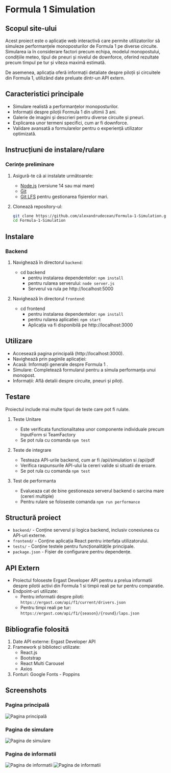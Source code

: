 # Formula 1 Simulation

## Scopul site-ului
Acest proiect este o aplicație web interactivă care permite utilizatorilor să simuleze performanțele monoposturilor de Formula 1 pe diverse circuite. Simularea ia în considerare factori precum echipa, modelul monopostului, condițiile meteo, tipul de pneuri și nivelul de downforce, oferind rezultate precum timpul pe tur și viteza maximă estimată.

De asemenea, aplicația oferă informații detaliate despre piloții și circuitele din Formula 1, utilizând date preluate dintr-un API extern.

## Caracteristici principale
- Simulare realistă a performanțelor monoposturilor.
- Informații despre piloții Formula 1 din ultimii 3 ani.
- Galerie de imagini și descrieri pentru diverse circuite și pneuri.
- Explicarea unor termeni specifici, cum ar fi downforce.
- Validare avansată a formularelor pentru o experiență utilizator optimizată.

## Instrucțiuni de instalare/rulare

### Cerințe preliminare
1. Asigură-te că ai instalate următoarele:
   - [Node.js](https://nodejs.org/) (versiune 14 sau mai mare)
   - [Git](https://git-scm.com/)
   - [Git LFS](https://git-lfs.com/) pentru gestionarea fișierelor mari.

2. Clonează repository-ul:
   ```bash
   git clone https://github.com/alexandrudecean/Formula-1-Simulation.git
   cd Formula-1-Simulation

## Instalare
### Backend
1. Navighează în directorul `backend`:
   - cd backend
        - pentru instalarea dependentelor: `npm install`
        - pentru rularea serverului: `node server.js`
        - Serverul va rula pe http://localhost:5000

2. Navighează în directorul `frontend`:
    - cd frontend
        - pentru instalarea dependentelor: `npm install`
        - pentru rularea aplicatiei: `npm start`
        - Aplicația va fi disponibilă pe http://localhost:3000

## Utilizare
- Accesează pagina principală (http://localhost:3000).
- Navighează prin paginile aplicației:
- Acasă: Informații generale despre Formula 1 .
- Simulare: Completează formularul pentru a simula performanța unui monopost.
- Informații: Află detalii despre circuite, pneuri și piloți.

## Testare
Proiectul include mai multe tipuri de teste care pot fi rulate.

1. Teste Unitare
   - Este verificata functionalitatea unor componente individuale precum InputForm si TeamFactory
   - Se pot rula cu comanda `npm test`

2. Teste de integrare
   - Testeaza API-urile backend, cum ar fi /api/simulation si /api/pdf
   - Verifica raspunsurile API-ului la cereri valide si situatii de eroare.
   - Se pot rula cu comanda `npm test`

3. Test de performanta
   - Evalueaza cat de bine gestioneaza serverul backend o sarcina mare (cereri multiple)
   - Pentru rulare se foloseste comanda `npm run performance`

## Structură proiect
- `backend/` - Conține serverul și logica backend, inclusiv conexiunea cu API-uri externe.
- `frontend/` - Conține aplicația React pentru interfața utilizatorului.
- `tests/` - Conține testele pentru funcționalitățile principale.
- `package.json` - Fișier de configurare pentru dependențe.

## API Extern
- Proiectul foloseste Ergast Developer API pentru a prelua informatii despre pilotii activi din Formula 1 si timpii reali pe tur pentru comparatie.
- Endpoint-uri utilizate:
   - Pentru informatii despre piloti: `https://ergast.com/api/f1/current/drivers.json`
   - Pentru timpi reali pe tur: `https://ergast.com/api/f1/{season}/{round}/laps.json`

## Bibliografie folosită
1. Date API externe: Ergast Developer API
2. Framework și biblioteci utilizate:
    - React.js
    - Bootstrap
    - React Multi Carousel
    - Axios
3. Fonturi: Google Fonts - Poppins

## Screenshots

### Pagina principală
![Pagina principală](screenshots/homepage.png)

### Pagina de simulare
![Pagina de simulare](screenshots/simulationpage.png)

### Pagina de informatii
![Pagina de informatii](screenshots/infopage1.png)
![Pagina de informatii](screenshots/infopage2.png)